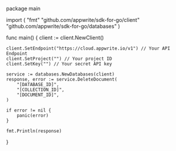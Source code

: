 package main

import (
    "fmt"
    "github.com/appwrite/sdk-for-go/client"
    "github.com/appwrite/sdk-for-go/databases"
)

func main() {
    client := client.NewClient()

    client.SetEndpoint("https://cloud.appwrite.io/v1") // Your API Endpoint
    client.SetProject("") // Your project ID
    client.SetKey("") // Your secret API key

    service := databases.NewDatabases(client)
    response, error := service.DeleteDocument(
        "[DATABASE_ID]",
        "[COLLECTION_ID]",
        "[DOCUMENT_ID]",
    )

    if error != nil {
        panic(error)
    }

    fmt.Println(response)
}
